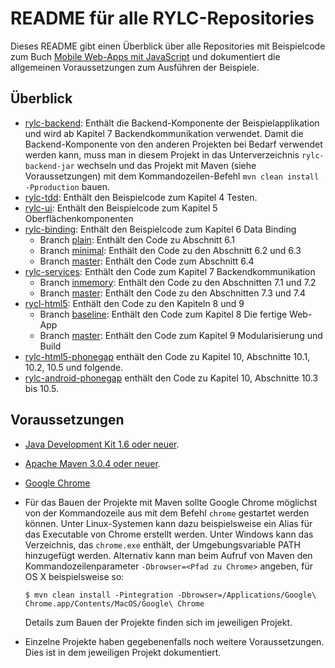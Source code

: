 # README für alle RYLC-Repositories #

Dieses README gibt einen Überblick über alle Repositories mit Beispielcode zum Buch [Mobile Web-Apps mit JavaScript](opitz-consulting.com/go_javascriptbuch) und dokumentiert die allgemeinen Voraussetzungen zum Ausführen der Beispiele.

## Überblick ##

*   [rylc-backend](https://github.com/mjswa/rylc-backend): Enthält die Backend-Komponente der Beispielapplikation und wird ab Kapitel 7 Backendkommunikation verwendet. Damit die Backend-Komponente von den anderen Projekten bei Bedarf verwendet werden kann, muss man in diesem Projekt in das Unterverzeichnis `rylc-backend-jar` wechseln und das Projekt mit Maven (siehe Voraussetzungen) mit dem Kommandozeilen-Befehl `mvn clean install -Pproduction` bauen.
*   [rylc-tdd](https://github.com/mjswa/rylc-tdd): Enthält den Beispielcode zum Kapitel 4 Testen.
*   [rylc-ui](https://github.com/mjswa/rylc-ui): Enthält den Beispielcode zum Kapitel 5 Oberflächenkomponenten
*   [rylc-binding](https://github.com/mjswa/rylc-binding): Enthält den Beispielcode zum Kapitel 6 Data Binding
    *   Branch [plain](https://github.com/mjswa/rylc-binding/tree/plain): Enthält den Code zu Abschnitt 6.1
    *   Branch [minimal](https://github.com/mjswa/rylc-binding/tree/minimal): Enthält den Code zu den Abschnitt 6.2 und 6.3
    *   Branch [master](https://github.com/mjswa/rylc-binding): Enthält den Code zum Abschnitt 6.4
*   [rylc-services](https://github.com/mjswa/rylc-services): Enthält den Code zum Kapitel 7 Backendkommunikation    
    *   Branch [inmemory](https://github.com/mjswa/rylc-services/tree/inmemory): Enthält den Code zu den Abschnitten 7.1 und 7.2
    *   Branch [master](https://github.com/mjswa/rylc-services): Enthält den Code zu den Abschnitten 7.3 und 7.4
*    [rycl-html5](https://github.com/mjswa/rylc-html5): Enthält den Code zu den Kapiteln 8 und 9
     *   Branch [baseline](https://github.com/mjswa/rylc-html5/tree/baseline): Enthält den Code zum Kapitel 8 Die fertige Web-App
     *   Branch [master](https://github.com/mjswa/rylc-html5): Enthält den Code zum Kapitel 9 Modularisierung und Build
*    [rylc-html5-phonegap](https://github.com/mjswa/rylc-html5-phonegap) enthält den Code zu Kapitel 10, Abschnitte 10.1, 10.2, 10.5 und folgende.
*    [rylc-android-phonegap](https://github.com/mjswa/rylc-android-phonegap) enthält den Code zu Kapitel 10, Abschnitte 10.3 bis 10.5.

## Voraussetzungen ##

*   [Java Development Kit 1.6 oder neuer](http://www.oracle.com/technetwork/java/javase/downloads/index.html).
*   [Apache Maven 3.0.4 oder neuer](http://maven.apache.org/).
*   [Google Chrome](http://www.google.com/chrome)
*   Für das Bauen der Projekte mit Maven sollte Google Chrome möglichst von der Kommandozeile aus mit dem Befehl `chrome` gestartet werden können. Unter Linux-Systemen kann dazu beispielsweise ein Alias für das Executable von Chrome erstellt werden. 
    Unter Windows kann das Verzeichnis, das `chrome.exe` enthält, der Umgebungsvariable PATH hinzugefügt werden.
    Alternativ kann man beim Aufruf von Maven den Kommandozeilenparameter `-Dbrowser=<Pfad zu Chrome>` angeben, für OS X beispielsweise so:
      
    <pre><code>$ mvn clean install -Pintegration -Dbrowser=/Applications/Google\ Chrome.app/Contents/MacOS/Google\ Chrome</code></pre>

    Details zum Bauen der Projekte finden sich im jeweiligen Projekt.      
*   Einzelne Projekte haben gegebenenfalls noch weitere Voraussetzungen. Dies ist in dem jeweiligen Projekt dokumentiert.